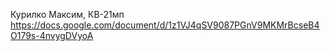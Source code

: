Курилко Максим, КВ-21мп
https://docs.google.com/document/d/1z1VJ4qSV9087PGnV9MKMrBcseB4O179s-4nvygDVyoA
